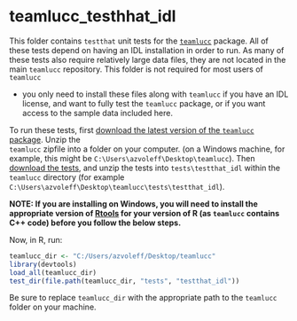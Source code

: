 # teamlucc_testhhat_idl

This folder contains `testthat` unit tests for the 
[`teamlucc`](https://github.com/azvoleff/teamlucc) package. All of these tests 
depend on having an IDL installation in order to run. As many of these tests 
also require relatively large data files, they are not located in the main 
`teamlucc` repository. This folder is not required for most users of `teamlucc` 
- you only need to install these files along with `teamlucc` if you have an IDL 
license, and want to fully test the `teamlucc` package, or if you want access 
to the sample data included here.

To run these tests, first [download the latest version of the `teamlucc` 
package](https://github.com/azvoleff/teamlucc/archive/master.zip). Unzip the  
`teamlucc` zipfile into a folder on your computer. (on a Windows machine, for 
example, this might be `C:\Users\azvoleff\Desktop\teamlucc`). Then [download 
the 
tests](https://github.com/azvoleff/teamlucc_testthat_idl/archive/master.zip), 
and unzip the tests into `tests\testthat_idl` within the `teamlucc` directory 
(for example `C:\Users\azvoleff\Desktop\teamlucc\tests\testthat_idl`).

**NOTE: If you are installing on Windows, you will need to install the  
appropriate version of [Rtools](http://cran.r-project.org/bin/windows/Rtools/) 
for your version of R (as `teamlucc` contains C++ code) before you follow the 
below steps.**

Now, in R, run:

```R
teamlucc_dir <- "C:/Users/azvoleff/Desktop/teamlucc"
library(devtools)
load_all(teamlucc_dir)
test_dir(file.path(teamlucc_dir, "tests", "testthat_idl"))
```

Be sure to replace `teamlucc_dir` with the appropriate path to the `teamlucc` 
folder on your machine.
